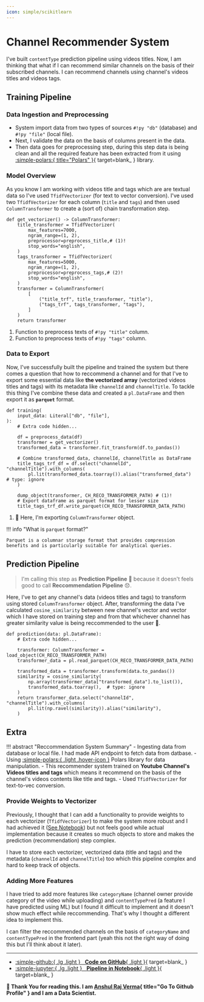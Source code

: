 ```yaml
---
icon: simple/scikitlearn
---
```


# Channel Recommender System

I've built `contentType` prediction pipeline using videos titles. Now, I am thinking that what if I can recommend similar channels on the basis of their subscribed channels. I can recommend channels using channel's videos titles and videos tags.

## Training Pipeline

### Data Ingestion and Preprocessing

- System import data from two types of sources `#!py "db"` (database) and `#!py "file"` (local file).
- Next, I validate the data on the basis of columns present in the data.
- Then data goes for preprocessing step, during this step data is being clean and all the required feature has been extracted from it using [:simple-polars:{ title="Polars" }](https://pola.rs){ target=blank_ } library.

### Model Overview

As you know I am working with videos title and tags which are are textual data so I've used `TfidfVectorizer` (for text to vector conversion). I've used two `TfidfVectorizer` for each column (`title` and `tags`) and then used `ColumnTransformer` to create a (sort of) chain transformation step.

``` { .python .no-copy title="channel_reco/steps/model.py" }
def get_vectorizer() -> ColumnTransformer:
    title_transformer = TfidfVectorizer(
        max_features=7000,
        ngram_range=(1, 2),
        preprocessor=preprocess_title,# (1)!
        stop_words="english",
    )
    tags_transformer = TfidfVectorizer(
        max_features=5000,
        ngram_range=(1, 2),
        preprocessor=preprocess_tags,# (2)!
        stop_words="english",
    )
    transformer = ColumnTransformer(
        [
            ("title_trf", title_transformer, "title"),
            ("tags_trf", tags_transformer, "tags"),
        ]
    )
    return transformer
```

1. Function to preprocess texts of `#!py "title"` column.
2. Function to preprocess texts of `#!py "tags"` column.

### Data to Export

Now, I've successfully built the pipeline and trained the system but there comes a question that how to reccommend a channel and for that I've to export some essential data like **the vectorized array** (vectorized videos titles and tags) with its metadata like `channelId` and `channelTitle`.
To tackle this thing I've combine these data and created a `pl.DataFrame` and then export it as **`parquet`** format.

``` { .python .no-copy title="channel_reco/steps/training.py" hl_lines="10-13 16 17" }
def training(
    input_data: Literal["db", "file"],
):
    # Extra code hidden...

    df = preprocess_data(df)
    transformer = get_vectorizer()
    transformed_data = transformer.fit_transform(df.to_pandas())

    # Combine transformed_data, channelId, channelTitle as DataFrame
    title_tags_trf_df = df.select("channelId", "channelTitle").with_columns(
        pl.lit(transformed_data.toarray()).alias("transformed_data")  # type: ignore
    )

    dump_object(transformer, CH_RECO_TRANSFORMER_PATH) # (1)!
    # Export dataframe as parquet format for lesser size
    title_tags_trf_df.write_parquet(CH_RECO_TRANSFORMER_DATA_PATH)
```

1. 👀 Here, I'm exporting `ColumnTransformer` object.

!!! info "What is `parquet` format?"

    Parquet is a columnar storage format that provides compression benefits and is particularly suitable for analytical queries.

## Prediction Pipeline

> I'm calling this step as **Prediction Pipeline** 🙂 because it doesn't feels good to call **Reccommendation Pipeline** 😞.

Here, I've to get any channel's data (videos titles and tags) to transform using stored `ColumnTransformer` object.
After, transforming the data I've calculated `cosine_similarity` between new channel's vector and vector which I have stored on training step and from that whichever channel has greater similarity value is being reccommended to the user 🤩.

``` { .python .no-copy title="channel_reco/steps/pipeline.py" hl_lines="8-11" }
def prediction(data: pl.DataFrame):
    # Extra code hidden...

    transformer: ColumnTransformer = load_object(CH_RECO_TRANSFORMER_PATH)
    transformer_data = pl.read_parquet(CH_RECO_TRANSFORMER_DATA_PATH)

    transformed_data = transformer.transform(data.to_pandas())
    similarity = cosine_similarity(
        np.array(transformer_data["transformed_data"].to_list()),
        transformed_data.toarray(),  # type: ignore
    )
    return transformer_data.select("channelId", "channelTitle").with_columns(
        pl.lit(np.ravel(similarity)).alias("similarity"),
    )
```

## Extra

!!! abstract "Reccommendation System Summary"
    - Ingesting data from database or local file. I had made API endpoint to fetch data from datbase.
    - Using [:simple-polars:{ .light .hover-icon }](https://pola.rs) Polars library for data manipulation.
    - This recommender system trained on **Youtube Channel's Videos titles and tags** which means it recommend on the basis of the channel's videos contents like title and tags.
    - Used `TfidfVectorizer` for text-to-vec conversion.

### Provide Weights to Vectorizer

Previously, I thought that I can add a functionality to provide weights to each vectorizer (`TfidfVectorizer`) to make the system more robust and I had achieved it ([See Notebook](https://github.com/arv-anshul/notebooks/blob/main/yt-watch-history/1.0_ChannelRecoSys.ipynb)) but not feels good while actual implementation because it creates so much objects to store and makes the prediction (recommendation) step complex.

I have to store each vectorizer, vectorized data (title and tags) and the metadata (`channelId` and `channelTitle`) too which this pipeline complex and hard to keep track of objects.

### Adding More Features

I have tried to add more features like `categoryName` (channel owner provide category of the video while uploading) and `contentTypePred` (a feature I have predicted using ML) but I found it difficult to implement and it doesn't show much effect while reccommending. That's why I thought a different idea to implement this.

I can filter the reccommended channels on the basis of `categoryName` and `contentTypePred` in the frontend part (yeah this not the right way of doing this but I'll think about it later).

---

<div class="grid cards" markdown>

- [:simple-github:{ .lg .light } &nbsp; **Code on GitHub**{ .light }](https://github.com/arv-anshul/yt-watch-history/blob/main/backend/ml/channel_reco){ target=blank_ }
- [:simple-jupyter:{ .lg .light } &nbsp; **Pipeline in Notebook**{ .light }](https://github.com/arv-anshul/notebooks/blob/main/yt-watch-history/1.1_ChannelRecoSys.ipynb){ target=blank_ }

</div>

**🙏 Thank You for reading this. I am [Anshul Raj Verma](https://github.com/arv-anshul){ title="Go To Github Profile" } and I am a Data Scientist.**
